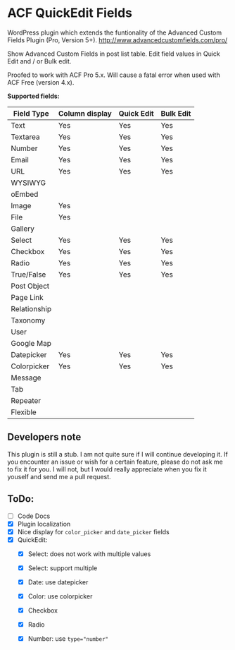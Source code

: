 ACF QuickEdit Fields
====================

WordPress plugin which extends the funtionality of the Advanced Custom Fields Plugin (Pro, Version 5+).
http://www.advancedcustomfields.com/pro/

Show Advanced Custom Fields in post list table.
Edit field values in Quick Edit and / or Bulk edit.

Proofed to work with ACF Pro 5.x.
Will cause a fatal error when used with ACF Free (version 4.x).

**Supported fields:**

| Field Type   | Column display | Quick Edit | Bulk Edit |
|--------------|----------------|------------|-----------|
| Text         | Yes            | Yes        | Yes       |
| Textarea     | Yes            | Yes        | Yes       |
| Number       | Yes            | Yes        | Yes       |
| Email        | Yes            | Yes        | Yes       |
| URL          | Yes            | Yes        | Yes       |
| WYSIWYG      |                |            |           |
| oEmbed       |                |            |           |
| Image        | Yes            |            |           |
| File         | Yes            |            |           |
| Gallery      |                |            |           |
| Select       | Yes            | Yes        | Yes       |
| Checkbox     | Yes            | Yes        | Yes       |
| Radio        | Yes            | Yes        | Yes       |
| True/False   | Yes            | Yes        | Yes       |
| Post Object  |                |            |           |
| Page Link    |                |            |           |
| Relationship |                |            |           |
| Taxonomy     |                |            |           |
| User         |                |            |           |
| Google Map   |                |            |           |
| Datepicker   | Yes            | Yes        | Yes       |
| Colorpicker  | Yes            | Yes        | Yes       |
| Message      |                |            |           |
| Tab          |                |            |           |
| Repeater     |                |            |           |
| Flexible     |                |            |           |


Developers note
---------------
This plugin is still a stub. I am not quite sure if I will continue developing it.
If you encounter an issue or wish for a certain feature, please do not ask me to 
fix it for you. I will not, but I would really appreciate when you fix it youself 
and send me a pull request.

ToDo:
-----
 - [ ] Code Docs
 - [x] Plugin localization
 - [x] Nice display for `color_picker` and `date_picker` fields
 - [x] QuickEdit: 
 	- [x] Select: does not work with multiple values
    - [x] Select: support multiple
    - [x] Date: use datepicker
    - [x] Color: use colorpicker
    - [x] Checkbox
    - [x] Radio
    - [x] Number: use `type="number"`
 